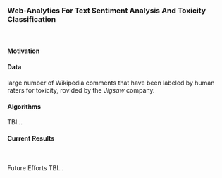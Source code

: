 ### Web-Analytics For Text Sentiment Analysis And Toxicity Classification
</br>

#### Motivation


#### Data
large number of Wikipedia comments that have been labeled by human raters for toxicity, rovided by the _Jigsaw_ company.
</br>

#### Algorithms
TBI...
</br>

#### Current Results
</br>

Future Efforts
TBI...
